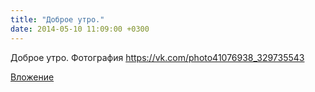 ```yaml
---
title: "Доброе утро."
date: 2014-05-10 11:09:00 +0300
---
```


Доброе утро.
Фотография
https://vk.com/photo41076938_329735543

[Вложение](https://vk.com/photo41076938_329735543)
